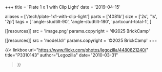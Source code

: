 +++
title = 'Plate 1 x 1 with Clip Light'
date  = '2019-04-15'

aliases = ['/tech/plate-1x1-with-clip-light']
parts = ['4081b']
size  = ['2s', '1s', '2p']
tags  = [
  'angle-studtilt-90',
  'angle-studtilt-180',
  'partcount-total-1',
]

[[resources]]
src              = 'image.png'
params.copyright = '©2025 BrickCamp'

[[resources]]
src              = 'model.ldr'
params.copyright = '©2025 BrickCamp'
+++

{{< linkbox
    url="https://www.flickr.com/photos/legozilla/4480821240/"
    title="P3310143"
    author="Legozilla"
    date="2010-03-31"
>}}
